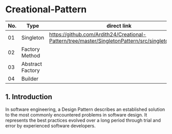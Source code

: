 # Creational-Pattern

No. | Type | direct link
------------ | ------------- | -------------
01 | Singleton | https://github.com/Ardith24/Creational-Pattern/tree/master/SingletonPattern/src/singletonpattern
02 | Factory Method |
03 | Abstract Factory |
04 | Builder |

## 1. Introduction
In software engineering, a Design Pattern describes an established solution to the most commonly encountered problems in software design. It represents the best practices evolved over a long period through trial and error by experienced software developers.
